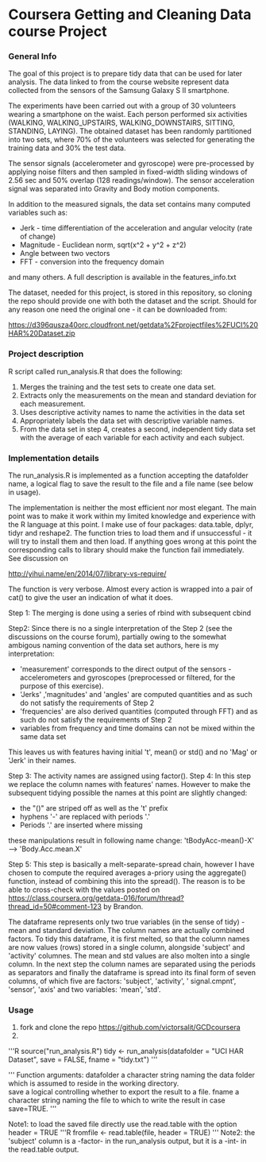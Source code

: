 Coursera Getting and Cleaning Data course Project
=================================================


### General Info

The goal of this project is to prepare tidy data that can be used for later analysis.
The data linked to from the course website represent data collected from the sensors of the Samsung Galaxy S II smartphone.

The experiments have been carried out with a group of 30 volunteers wearing a smartphone on the waist. Each person performed six activities (WALKING, WALKING_UPSTAIRS, WALKING_DOWNSTAIRS, SITTING, STANDING, LAYING). The obtained dataset has been randomly partitioned into two sets, where 70% of the volunteers was selected for generating the training data and 30% the test data. 

The sensor signals (accelerometer and gyroscope) were pre-processed by applying noise filters and then sampled in fixed-width sliding windows of 2.56 sec and 50% overlap (128 readings/window). The sensor acceleration signal was separated into Gravity and Body motion components.

In addition to the measured signals, the data set contains many computed variables such as: 

* Jerk - time differentiation of the acceleration and angular velocity (rate of change)
* Magnitude - Euclidean norm, sqrt(x^2 + y^2 + z^2)
* Angle between two vectors
* FFT - conversion into the frequency domain

and many others. A full description is available in the features_info.txt 

The dataset, needed for this project, is stored in this repository, so cloning the repo should provide one with both the dataset and the script. Should for any reason one need the original one - it can be downloaded from: 

https://d396qusza40orc.cloudfront.net/getdata%2Fprojectfiles%2FUCI%20HAR%20Dataset.zip 

### Project description 
R script called run_analysis.R that does the following: 

1. Merges the training and the test sets to create one data set.
2. Extracts only the measurements on the mean and standard deviation for each measurement. 
3. Uses descriptive activity names to name the activities in the data set
4. Appropriately labels the data set with descriptive variable names. 
5. From the data set in step 4, creates a second, independent tidy data set with the average of each variable for each activity and each subject.

### Implementation details

The run_analysis.R is implemented as a function accepting the datafolder name, a logical flag to save the result to the file and a file name (see below in usage). 

The implementation is neither the most efficient nor most elegant. The main point was to make it work within my limited knowledge and experience with the R language at this point. I make use of four packages: data.table, dplyr, tidyr and reshape2. The function tries to load them and if unsuccessful - it will try to install them and then load. If anything goes wrong at this point the corresponding calls to library should make the function fail immediately. See discussion on 

http://yihui.name/en/2014/07/library-vs-require/

The function is very verbose. Almost every action is wrapped into a pair of cat() to give the user an indication of what it does. 

Step 1: The merging is done using a series of rbind with subsequent cbind

Step2: Since there is no a single interpretation of the Step 2 (see the discussions on the course forum), partially owing to the somewhat ambigous naming convention of the data set authors, here is my interpretation:

* 'measurement' corresponds to the direct output of the sensors - accelerometers and gyroscopes (preprocessed or filtered, for the purpose of this exercise).
* 'Jerks' ,'magnitudes' and 'angles' are computed quantities and as such do not satisfy the requirements of Step 2
* 'frequencies' are also derived quantities (computed through FFT) and as such do not satisfy the requirements of Step 2 
* variables from frequency and time domains can not be mixed within the same data set

This leaves us with features having initial 't', mean() or std() and no 'Mag' or 'Jerk' in their names.

Step 3: The activity names are assigned using factor().
Step 4: In this step we replace the column names with features' names. However to make the subsequent tidying possible the names at this point are slightly changed:
* the "()" are striped off as well as the 't' prefix
* hyphens '-' are replaced with periods '.'
* Periods '.' are inserted where missing

these manipulations result in following name change:
'tBodyAcc-mean()-X' --> 'Body.Acc.mean.X'

Step 5: This step is basically a melt-separate-spread chain, however I have chosen to compute the required averages a-priory using the aggregate() function, instead of combining this into the spread(). The reason is to be able to cross-check with the values posted on
https://class.coursera.org/getdata-016/forum/thread?thread_id=50#comment-123
by Brandon. 

The dataframe represents only two true variables (in the sense of tidy) - mean and standard deviation. The column names are actually combined factors. To tidy this dataframe, it is first melted, so that the column names are now values (rows) stored in a single column, alongside 'subject' and 'activity' columnes. The mean and std values are also molten into a single column. In the next step the column names are separated using the periods as separators and finally the dataframe is spread into its final form of seven columns, of which five are factors: 'subject', 'activity', ' signal.cmpnt', 'sensor', 'axis' and two variables: 'mean', 'std'.


### Usage
1. fork and clone the repo https://github.com/victorsalit/GCDcoursera
2. 
'''R
source("run_analysis.R")
tidy <- run_analysis(datafolder = "UCI HAR Dataset", save = FALSE, fname = "tidy.txt")
'''

'''
Function arguments:
datafolder  a character string naming the data folder which is assumed to reside in the working directory.    
save        a logical controlling whether to export the result to a file.
fname       a character string naming the file to which to write the result in case save=TRUE.
'''

Note1: to load the saved file directly use the read.table with the option header = TRUE
'''R
fromfile <- read.table(file, header = TRUE)
'''
Note2: the 'subject' column is a -factor- in the run_analysis output, but it is a -int- in the read.table output.
